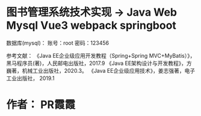 # 图书管理系统技术实现   -> Java Web Mysql Vue3 webpack springboot 



数据库(mysql)：
账号：root
密码：123456




参考文献：
《Java EE企业级应用开发教程（Spring+Spring MVC+MyBatis）》，黑马程序员(著)，人民邮电出版社，2017.9
《Java EE架构设计与开发教程》，方巍著，机械工业出版社，2020.3。
《Java EE企业级应用技术》，姜志强著，电子工业出版社， 2019.1



# 作者： PR霞霞
